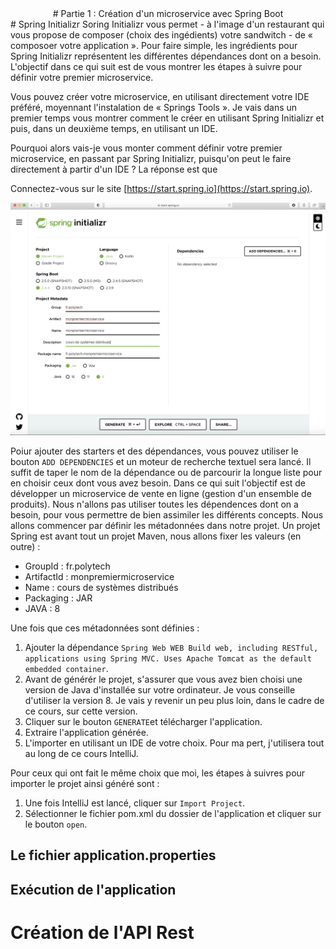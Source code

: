 <center>
# Partie 1 : Création d'un microservice avec Spring Boot 
</center>
# Spring Initializr
Soring Initializr vous permet - à l'image d'un restaurant qui vous propose de composer (choix des ingédients) votre sandwitch - de &laquo; composoer votre application &raquo;. Pour faire simple, les ingrédients pour Spring Initializr représentent les différentes dépendances dont on a besoin. L'objectif dans ce qui suit est de vous montrer les étapes à suivre pour définir votre premier microservice.  


Vous pouvez créer votre microservice, en utilisant directement votre IDE préféré, moyennant l'instalation de &laquo; Springs Tools &raquo;. Je vais dans un premier temps vous montrer comment le créer en utilisant Spring Initializr et puis, dans un deuxième temps, en utilisant un IDE.  

Pourquoi alors vais-je vous monter comment définir votre premier microservice, en passant par Spring Initializr, puisqu'on peut le faire directement à partir d'un IDE ? La réponse est que 


Connectez-vous sur le site [https://start.spring.io](https://start.spring.io). 

<center>
<img src="images/startspringio.png" alt="drawing" style="width:800px;"/>
</center>



Poiur ajouter des starters et des dépendances, vous pouvez utiliser le bouton ``ADD DEPENDENCIES`` et un moteur de recherche textuel sera lancé. Il suffit de taper le nom de la dépendance ou de parcourir la longue liste pour en choisir ceux dont vous avez besoin. Dans ce qui suit l'objectif est de développer un microservice de vente en ligne (gestion d'un ensemble de produits). Nous n'allons pas utiliser toutes les dépendences dont on a besoin, pour vous permettre de bien assimiler les différents concepts. Nous allons commencer par définir les métadonnées dans notre projet. Un projet Spring est avant tout un projet Maven, nous allons fixer les valeurs (en outre) : 

- GroupId : fr.polytech
- ArtifactId : monpremiermicroservice
- Name : cours de systèmes distribués
- Packaging : JAR
- JAVA : 8 


Une fois que ces métadonnées sont définies : 

1. Ajouter la dépendance ``Spring Web WEB Build web, including RESTful, applications using Spring MVC. Uses Apache Tomcat as the default embedded container``. 
2. Avant de générér le projet, s'assurer que vous avez bien choisi une version de Java d'installée sur votre ordinateur. Je vous conseille d'utiliser la version 8. Je vais y revenir un peu plus loin, dans le cadre de ce cours, sur cette version. 
3. Cliquer sur le bouton ``GENERATE``et télécharger l'application. 
4. Extraire l'application générée. 
5. L'importer en utilisant un IDE de votre choix. Pour ma pert, j'utilisera tout au long de ce cours IntelliJ.  

Pour ceux qui ont fait le même choix que moi, les étapes à suivres pour importer le projet ainsi généré sont : 

1. Une fois IntelliJ est lancé, cliquer sur ``Import Project``.
2. Sélectionner le fichier pom.xml du dossier de l'application et cliquer sur le bouton ``open``. 

## Le fichier application.properties

## Exécution de l'application 



# Création de l'API Rest
